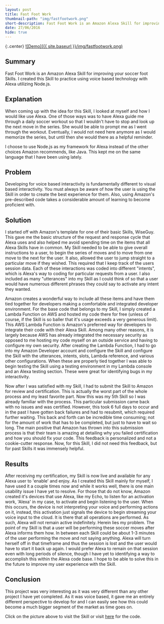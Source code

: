 ```yaml
---
layout: post
title: Fast Foot Work
thumbnail-path: "img/fastfootwork.png"
short-description: Fast Foot Work is an Amazon Alexa Skill for improving your soccer foot Skills.
date: 27/06/2016
hide: true
---
```


{:.center}
[![Demo]({{ site.baseurl }}/img/fastfootwork.png)](https://www.amazon.com/dp/B01N64LK3O/ref=syps?s=digital-skills&ie=UTF8&qid=1479774740&sr=1-1&keywords=fast+foot+work)

## Summary

Fast Foot Work is an Amazon Alexa Skill for improving your soccer foot Skills. I created this Skill to practice using voice based technology with Alexa utilizing Node.js.

## Explanation

When coming up with the idea for this Skill, I looked at myself and how I would like use Alexa. One of those ways was to have Alexa guide me through a daily soccer workout so that I wouldn't have to stop and look up the next move in the series. She would be able to prompt me as I went through the workout. Eventually, I would not need here anymore as I would memorize the series, but until then she would there as a helpful reminder.

I choose to use Node.js as my framework for Alexa instead of the other choices Amazon recommends, like Java. This kept me on the same language that I have been using lately.

## Problem

Developing for voice based interactivity is fundamentally different to visual based interactivity. You must always be aware of how the user is using the Skill in order to create the best experience for them. Also, using Amazon's pre-described code takes a considerable amount of learning to become proficient with.

## Solution

I started off with Amazon's template for one of their basic Skills, WiseGuy. This gave me the basic structure of the request and response cycle that Alexa uses and also helped me avoid spending time on the items that all Alexa Skills have in common.
My Skill needed to be able to give overall instructions to a user, to begin the series of moves and to move from one move to the next for the user. It also, allowed the user to jump straight to a particular move if they wished. This required that I keep track of the users session data.
Each of these interactions was coded into different "intents", which is Alexa's way to coding for particular requests from a user. I also included as many "utterances" into my Skill as I could think of so that a user would have numerous different phrases they could say to activate any intent they wanted.

Amazon creates a wonderful way to include all these items and have them tied together for developers making a comfortable and integrated developer environment. For the base code that belongs to my Skill, I simply created a Lambda Function on AWS and hosted my code there for free (unless of course, if the Skill is so baller that it's usage exceeds a very generous limit). This AWS Lambda Function is Amazon's preferred way for developers to integrate their code with their Alexa Skill. Among many other reasons, it is largely because AWS has already integrated the necessary security as opposed to me hosting my code myself on an outside service and having to configure my own security.
After creating the Lambda Function, I had to go into my Amazon Developer account and configure the Skill and configure the Skill with the utterances, intents, slots, Lambda reference, and various other configurations. When these are properly tied together I was able to begin testing the Skill using a testing environment in my Lambda console and an Alexa testing section. These were great for identifying bugs in my interactivity.

Now after I was satisfied with my Skill, I had to submit the Skill to Amazon for review and certification. This is actually the worst part of the whole process and my least favorite part. Now this was my 5th Skill so I was already familiar with the process. This particular submission came back with no issues and was certified. However, this took 6 full days to occur and in the past I have gotten back failures and had to resubmit, which required further waiting. This back and forth can be incredible time consuming; not for the amount of work that has to be completed, but just to have to wait so long. The main positive that Amazon has thrown into this submission process is that their team is amazing at detailing why you failed certification and how you should fix your code. This feedback is personalized and not a cookie-cutter response. Now, for this Skill, I did not need this feedback, but for past Skills it was immensely helpful.

## Results

After receiving my certification, my Skill is now live and available for any Alexa user to 'enable' and enjoy. As I created this Skill mainly for myself, I have used it a couple times now and while it works well, there is one main usability issue I have yet to resolve.
For those that do not know, Amazon created it's devices that use Alexa, like my Echo, to listen for an activation work, 'Alexa' in my case, to activate and begin listening to the user. When this occurs, the device is not interpreting your voice and performing actions on it, instead, this activation just signals the device to begin streaming your voice input to the cloud. It is there that all operations are performed. As such, Alexa will not remain active indefinitely. Herein lies my problem. The point of my Skill is that a user will be performing these soccer moves after Alexa informs them how. In between each Skill could be about 1-3 minutes of the user performing the move and not saying anything. Alexa will turn herself off in that timeframe and thus the session is lost and the user would have to start it back up again. I would prefer Alexa to remain on that session even with long periods of silence, though I have yet to identifying a way to accomplish this within the Alexa code base. I hope to be able to solve this in the future to improve my user experience with the Skill.

## Conclusion

This project was very interesting as it was very different than any other project I have yet completed. As it was voice based, it gave me an entirely different perspective to develop for and I can easily see how this could become a much bigger segment of the market as time goes on.

Click on the picture above to visit the Skill or visit [here](https://github.com/CaseyBennington/fast-foot-work) for the code.
